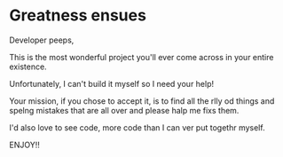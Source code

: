 # Greatness ensues

Developer peeps,

This is the most wonderful project you'll ever come across in your entire existence.

Unfortunately, I can't build it myself so I need your help!

Your mission, if you chose to accept it, is to find all the rlly od things and spelng mistakes that are all over and please halp me fixs them.

I'd also love to see code, more code than I can ver put togethr myself.
 
ENJOY!!
